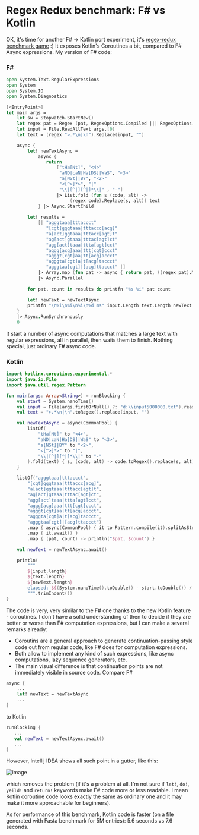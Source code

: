 # Regex Redux benchmark: F# vs Kotlin

OK, it's time for another F# -> Kotlin port experiment, it's [regex-redux benchmark game](https://benchmarksgame.alioth.debian.org/u64q/regexredux-description.html#regexredux) :) 
It exposes Kotlin's Coroutines a bit, compared to F# Async expressions. My version of F# code:

### F\#

```fsharp
open System.Text.RegularExpressions
open System
open System.IO
open System.Diagnostics

[<EntryPoint>]
let main args = 
    let sw = Stopwatch.StartNew()
    let regex pat = Regex (pat, RegexOptions.Compiled ||| RegexOptions.ExplicitCapture)
    let input = File.ReadAllText args.[0]
    let text = (regex ">.*\n|\n").Replace(input, "")

    async {
        let! newTextAsync =
            async {
               return
                   ["tHa[Nt]", "<4>"
                    "aND|caN|Ha[DS]|WaS", "<3>"
                    "a[NSt]|BY", "<2>"
                    "<[^>]*>", "|"
                    "\\|[^|][^|]*\\|" , "-"]
                   |> List.fold (fun s (code, alt) -> 
                        (regex code).Replace(s, alt)) text
            } |> Async.StartChild
        
        let! results =
            [| "agggtaaa|tttaccct"
               "[cgt]gggtaaa|tttaccc[acg]"
               "a[act]ggtaaa|tttacc[agt]t"
               "ag[act]gtaaa|tttac[agt]ct"
               "agg[act]taaa|ttta[agt]cct"
               "aggg[acg]aaa|ttt[cgt]ccct"
               "agggt[cgt]aa|tt[acg]accct"
               "agggta[cgt]a|t[acg]taccct"
               "agggtaa[cgt]|[acg]ttaccct" |]
            |> Array.map (fun pat -> async { return pat, ((regex pat).Matches text).Count })
            |> Async.Parallel
        
        for pat, count in results do printfn "%s %i" pat count
        
        let! newText = newTextAsync
        printfn "\n%i\n%i\n%i\n%d ms" input.Length text.Length newText.Length sw.ElapsedMilliseconds
    } 
    |> Async.RunSynchronously
    0

```
It start a number of async computations that matches a large text with regular expressions, 
all in parallel, then waits them to finish. Nothing special, just ordinary F# async code.

### Kotlin

```kotlin
import kotlinx.coroutines.experimental.*
import java.io.File
import java.util.regex.Pattern

fun main(args: Array<String>) = runBlocking {
    val start = System.nanoTime()
    val input = File(args.firstOrNull() ?: "d:\\input5000000.txt").readText()
    val text = ">.*\n|\n".toRegex().replace(input, "")

    val newTextAsync = async(CommonPool) {
        listOf(
            "tHa[Nt]" to "<4>",
            "aND|caN|Ha[DS]|WaS" to "<3>",
            "a[NSt]|BY" to "<2>",
            "<[^>]*>" to "|",
            "\\|[^|][^|]*\\|" to "-"
        ).fold(text) { s, (code, alt) -> code.toRegex().replace(s, alt) }
    }

    listOf("agggtaaa|tttaccct",
        "[cgt]gggtaaa|tttaccc[acg]",
        "a[act]ggtaaa|tttacc[agt]t",
        "ag[act]gtaaa|tttac[agt]ct",
        "agg[act]taaa|ttta[agt]cct",
        "aggg[acg]aaa|ttt[cgt]ccct",
        "agggt[cgt]aa|tt[acg]accct",
        "agggta[cgt]a|t[acg]taccct",
        "agggtaa[cgt]|[acg]ttaccct")
        .map { async(CommonPool) { it to Pattern.compile(it).splitAsStream(text).count() - 1 }}
        .map { it.await() }
        .map { (pat, count) -> println("$pat, $count") }

    val newText = newTextAsync.await()

    println(
        """
        ${input.length}
        ${text.length}
        ${newText.length}
        elapsed: ${(System.nanoTime().toDouble() - start.toDouble()) / 1E6} ms
        """.trimIndent())
}

```
The code is very, very similar to the F# one thanks to the new Kotlin feature - coroutines.
I don't have a solid understanding of then to decide if they are better or worse than F# 
computation expressions, but I can make a several remarks already:

* Coroutins are a general approach to generate continuation-passing style code out from
regular code, like F# does for computation expressions.
* Both allow to implement any kind of such expressions, like async computations, lazy 
sequence generators, etc.
* The main visual difference is that continuation points are not immediately visible
in source code. Compare F#
```fsharp
async {
    ...
    let! newText = newTextAsync
    ...
}
```
to Kotlin
```kotlin
runBlocking {
   ...
   val newText = newTextAsync.await()
   ...
}
```
However, Intellij IDEA shows all such point in a gutter, like this:

![image](https://user-images.githubusercontent.com/873919/27023475-6250ef06-4f5b-11e7-85d4-bfea8d3ec9f5.png)

which removes the problem (if it's a problem at all. I'm not sure if `let!`, `do!`, 
`yeild!` and `return!` keywords make F# code more or less readable. I mean Kotlin
coroutine code looks exactly the same as ordinary one and it may make it more
approachable for beginners).

As for performance of this benchmark, Kotlin code is faster (on a file generated with
Fasta benchmark for 5M entries): 5.6 seconds vs 7.6 seconds. 